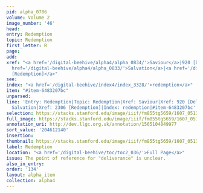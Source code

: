 ```yaml
---
pid: alpha_0786
volume: Volume 2
image_number: '46'
head:
entry: Redemption
topic: Redemption
first_letter: R
page:
add:
xref: "<a href='/digital-beehive/alpha4/alpha_0834/'>Saviour</a>|920 [Deliverance]|<a
  href='/digital-beehive/alpha4/alpha_0833/'>Salvation</a>|<a href='/digital-beehive/num10/num_3270/'>2306
  [Redemption]</a>"
see:
index: "<a href='/digital-beehive/index4/index_3328/'>redemption</a>"
item: "#item-6483207bc"
unparsed:
line: 'Entry: Redemption|Topic: Redemption|Xref: Saviour|Xref: 920 [Deliverance]|Xref:
  Salvation|Xref: 2306 [Redemption]|Index: redemption|#item-6483207bc'
selection: https://stacks.stanford.edu/image/iiif/fm855tg5659/1607_0513/803,2140,2977,471/full/0/default.jpg
full_image: https://stacks.stanford.edu/image/iiif/fm855tg5659/1607_0513/full/full/0/default.jpg
annotation_uri: http://dev.llgc.org.uk/annotation/1565104849977
sort_value: '204612140'
insertion:
thumbnail: https://stacks.stanford.edu/image/iiif/fm855tg5659/1607_0513/803,2140,600,180/250,/0/default.jpg
label: Redemption
location: "<a href='/digital-beehive/toc/toc2_036/'>Full Page</a>"
issue: The point of reference for "deliverance" is unclear.
also_in_entry:
order: '134'
layout: alpha_item
collection: alpha4
---
```

